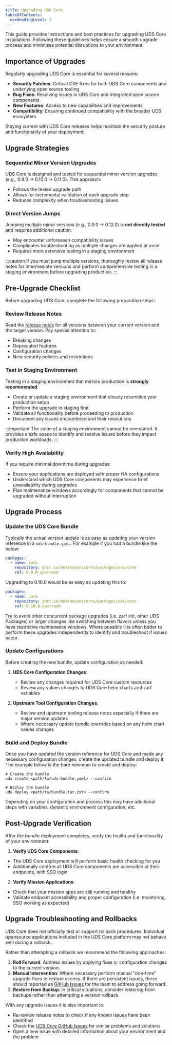 ```yaml
---
title: Upgrading UDS Core
tableOfContents:
  maxHeadingLevel: 3
---
```


This guide provides instructions and best practices for upgrading UDS Core installations. Following these guidelines helps ensure a smooth upgrade process and minimizes potential disruptions to your environment.

## Importance of Upgrades

Regularly upgrading UDS Core is essential for several reasons:

- **Security Patches**: Critical CVE fixes for both UDS Core components and underlying open source tooling
- **Bug Fixes**: Resolving issues in UDS Core and integrated open source components
- **New Features**: Access to new capabilities and improvements
- **Compatibility**: Ensuring continued compatibility with the broader UDS ecosystem

Staying current with UDS Core releases helps maintain the security posture and functionality of your deployment.

## Upgrade Strategies

### Sequential Minor Version Upgrades

UDS Core is designed and tested for sequential minor version upgrades (e.g., 0.9.0 → 0.10.0 → 0.11.0). This approach:

- Follows the tested upgrade path
- Allows for incremental validation of each upgrade step
- Reduces complexity when troubleshooting issues

### Direct Version Jumps

Jumping multiple minor versions (e.g., 0.9.0 → 0.12.0) is **not directly tested** and requires additional caution:

- May encounter unforeseen compatibility issues
- Complicates troubleshooting as multiple changes are applied at once
- Requires more extensive testing in a staging environment

:::caution
If you must jump multiple versions, thoroughly review all release notes for intermediate versions and perform comprehensive testing in a staging environment before upgrading production.
:::

## Pre-Upgrade Checklist

Before upgrading UDS Core, complete the following preparation steps:

### Review Release Notes

Read the [release notes](https://github.com/defenseunicorns/uds-core/releases) for all versions between your current version and the target version. Pay special attention to:
- Breaking changes
- Deprecated features
- Configuration changes
- New security policies and restrictions

### Test in Staging Environment

Testing in a staging environment that mirrors production is **strongly recommended**:

- Create or update a staging environment that closely resembles your production setup
- Perform the upgrade in staging first
- Validate all functionality before proceeding to production
- Document any issues encountered and their resolutions

:::important
The value of a staging environment cannot be overstated. It provides a safe space to identify and resolve issues before they impact production workloads.
:::

### Verify High Availability

If you require minimal downtime during upgrades:

- Ensure your applications are deployed with proper HA configurations
- Understand which UDS Core components may experience brief unavailability during upgrades
- Plan maintenance windows accordingly for components that cannot be upgraded without interruption

## Upgrade Process

### Update the UDS Core Bundle

Typically the actual version update is as easy as updating your version reference in a `uds-bundle.yaml`. For example if you had a bundle like the below:

```yaml
packages:
  - name: core
    repository: ghcr.io/defenseunicorns/packages/uds/core
    ref: 0.9.0-upstream
```

Upgrading to 0.10.0 would be as easy as updating this to:

```yaml
packages:
  - name: core
    repository: ghcr.io/defenseunicorns/packages/uds/core
    ref: 0.10.0-upstream
```

Try to avoid other concurrent package upgrades (i.e. zarf init, other UDS Packages) or larger changes like switching between flavors unless you have restrictive maintenance windows. Where possible it is often better to perform these upgrades independently to identify and troubleshoot if issues occur. 

### Update Configurations

Before creating the new bundle, update configuration as needed:

1. **UDS Core Configuration Changes**:
   - Review any changes required for UDS Core custom resources
   - Review any values changes to UDS Core helm charts and zarf variables

2. **Upstream Tool Configuration Changes**:
   - Review and upstream tooling release notes especially if there are major version updates
   - Where necessary update bundle overrides based on any helm chart values changes

### Build and Deploy Bundle

Once you have updated the version reference for UDS Core and made any necessary configuration changes, create the updated bundle and deploy it. The example below is the bare minimum to create and deploy:

```console
# Create the bundle
uds create <path/to/uds-bundle.yaml> --confirm

# Deploy the bundle
uds deploy <path/to/bundle.tar.zst> --confirm
```

Depending on your configuration and process this may have additional steps with variables, dynamic environment configuration, etc.

## Post-Upgrade Verification

After the bundle deployment completes, verify the health and functionality of your environment:

1. **Verify UDS Core Components**:
  - The UDS Core deployment will perform basic health checking for you
  - Additionally confirm all UDS Core components are accessible at their endpoints, with SSO login

2. **Verify Mission Applications**:
  - Check that your mission apps are still running and healthy
  - Validate endpoint accessibility and proper configuration (i.e. monitoring, SSO working as expected)

## Upgrade Troubleshooting and Rollbacks

UDS Core does not officially test or support rollback procedures. Individual opensource applications included in the UDS Core platform may not behave well during a rollback.

Rather than attempting a rollback we recommend the following approaches:

1. **Roll Forward**: Address issues by applying fixes or configuration changes to the current version.
1. **Manual Intervention**: Where necessary perform manual "one-time" upgrade fixes to restore access. If there are persistent issues, these should reported as [GitHub Issues](https://github.com/defenseunicorns/uds-core/issues) for the team to address going forward.
1. **Restore from Backup**: In critical situations, consider restoring from backups rather than attempting a version rollback.

With any upgrade issues it is also important to:
- Re-review release notes to check if any known issues have been identified
- Check the [UDS Core GitHub Issues](https://github.com/defenseunicorns/uds-core/issues) for similar problems and solutions
- Open a new issue with detailed information about your environment and the problem
